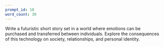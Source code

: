 ```yaml
---
prompt_id: 10
word_count: 30
---
```


Write a futuristic short story set in a world where emotions can be purchased and transferred between individuals. Explore the consequences of this technology on society, relationships, and personal identity.
